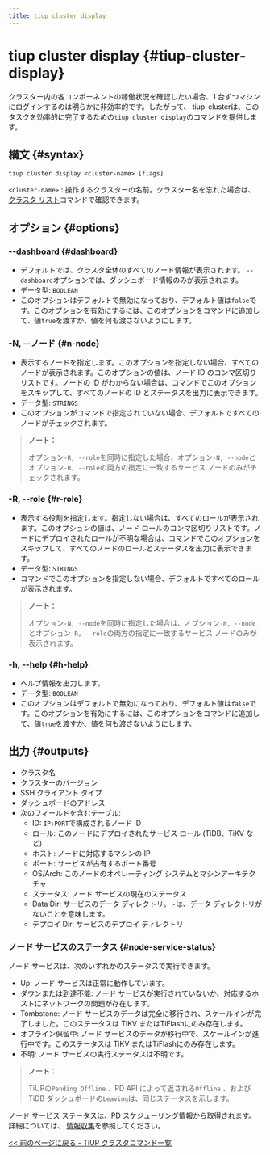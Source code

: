 ```yaml
---
title: tiup cluster display
---
```


# tiup cluster display {#tiup-cluster-display}

クラスター内の各コンポーネントの稼働状況を確認したい場合、1 台ずつマシンにログインするのは明らかに非効率的です。したがって、 tiup-clusterは、このタスクを効率的に完了するための`tiup cluster display`のコマンドを提供します。

## 構文 {#syntax}

```shell
tiup cluster display <cluster-name> [flags]
```

`<cluster-name>` : 操作するクラスターの名前。クラスター名を忘れた場合は、 [クラスタ リスト](/tiup/tiup-component-cluster-list.md)コマンドで確認できます。

## オプション {#options}

### --dashboard {#dashboard}

-   デフォルトでは、クラスタ全体のすべてのノード情報が表示されます。 `--dashboard`オプションでは、ダッシュボード情報のみが表示されます。
-   データ型: `BOOLEAN`
-   このオプションはデフォルトで無効になっており、デフォルト値は`false`です。このオプションを有効にするには、このオプションをコマンドに追加して、値`true`を渡すか、値を何も渡さないようにします。

### -N, --ノード {#n-node}

-   表示するノードを指定します。このオプションを指定しない場合、すべてのノードが表示されます。このオプションの値は、ノード ID のコンマ区切りリストです。ノードの ID がわからない場合は、コマンドでこのオプションをスキップして、すべてのノードの ID とステータスを出力に表示できます。
-   データ型: `STRINGS`
-   このオプションがコマンドで指定されていない場合、デフォルトですべてのノードがチェックされます。

> **ノート：**
>
> オプション`-R, --role`を同時に指定した場合、オプション`-N, --node`とオプション`-R, --role`の両方の指定に一致するサービス ノードのみがチェックされます。

### -R, --role {#r-role}

-   表示する役割を指定します。指定しない場合は、すべてのロールが表示されます。このオプションの値は、ノード ロールのコンマ区切りリストです。ノードにデプロイされたロールが不明な場合は、コマンドでこのオプションをスキップして、すべてのノードのロールとステータスを出力に表示できます。
-   データ型: `STRINGS`
-   コマンドでこのオプションを指定しない場合、デフォルトですべてのロールが表示されます。

> **ノート：**
>
> オプション`-N, --node`を同時に指定した場合は、オプション`-N, --node`とオプション`-R, --role`の両方の指定に一致するサービス ノードのみが表示されます。

### -h, --help {#h-help}

-   ヘルプ情報を出力します。
-   データ型: `BOOLEAN`
-   このオプションはデフォルトで無効になっており、デフォルト値は`false`です。このオプションを有効にするには、このオプションをコマンドに追加して、値`true`を渡すか、値を何も渡さないようにします。

## 出力 {#outputs}

-   クラスタ名
-   クラスターのバージョン
-   SSH クライアント タイプ
-   ダッシュボードのアドレス
-   次のフィールドを含むテーブル:
    -   ID: `IP:PORT`で構成されるノード ID
    -   ロール: このノードにデプロイされたサービス ロール (TiDB、TiKV など)
    -   ホスト: ノードに対応するマシンの IP
    -   ポート: サービスが占有するポート番号
    -   OS/Arch: このノードのオペレーティング システムとマシンアーキテクチャ
    -   ステータス: ノード サービスの現在のステータス
    -   Data Dir: サービスのデータ ディレクトリ。 `-`は、データ ディレクトリがないことを意味します。
    -   デプロイ Dir: サービスのデプロイ ディレクトリ

### ノード サービスのステータス {#node-service-status}

ノード サービスは、次のいずれかのステータスで実行できます。

-   Up: ノード サービスは正常に動作しています。
-   ダウンまたは到達不能: ノード サービスが実行されていないか、対応するホストにネットワークの問題が存在します。
-   Tombstone: ノード サービスのデータは完全に移行され、スケールインが完了しました。このステータスは TiKV またはTiFlashにのみ存在します。
-   オフライン保留中: ノード サービスのデータが移行中で、スケールインが進行中です。このステータスは TiKV またはTiFlashにのみ存在します。
-   不明: ノード サービスの実行ステータスは不明です。

> **ノート：**
>
> TiUPの`Pending Offline` 、PD API によって返される`Offline` 、および TiDB ダッシュボードの`Leaving`は、同じステータスを示します。

ノード サービス ステータスは、PD スケジューリング情報から取得されます。詳細については、 [情報収集](/tidb-scheduling.md#information-collection)を参照してください。

[&lt;&lt; 前のページに戻る - TiUP クラスタコマンド一覧](/tiup/tiup-component-cluster.md#command-list)
